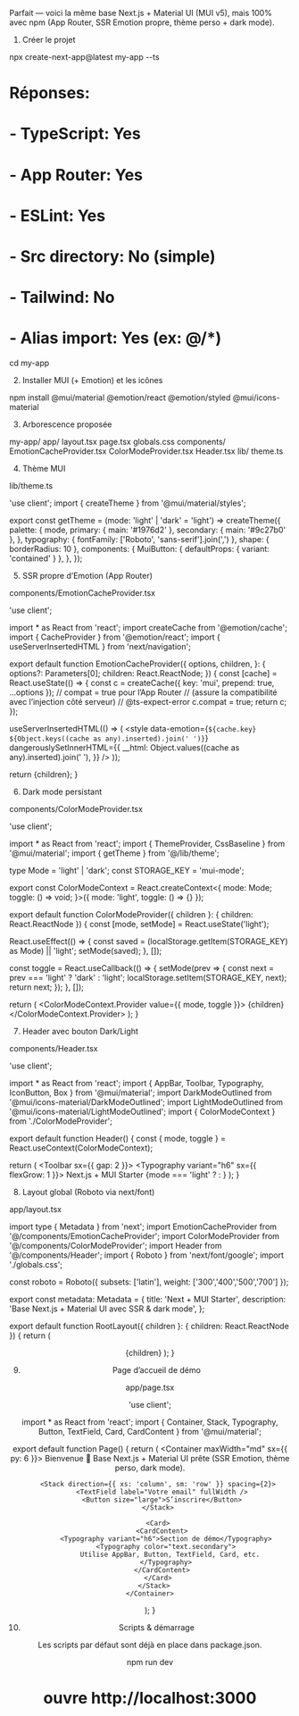Parfait — voici la même base Next.js + Material UI (MUI v5), mais 100% avec npm (App Router, SSR Emotion propre, thème perso + dark mode).
1) Créer le projet

npx create-next-app@latest my-app --ts
# Réponses:
# - TypeScript: Yes
# - App Router: Yes
# - ESLint: Yes
# - Src directory: No (simple)
# - Tailwind: No
# - Alias import: Yes (ex: @/*)
cd my-app

2) Installer MUI (+ Emotion) et les icônes

npm install @mui/material @emotion/react @emotion/styled @mui/icons-material

3) Arborescence proposée

my-app/
  app/
    layout.tsx
    page.tsx
    globals.css
  components/
    EmotionCacheProvider.tsx
    ColorModeProvider.tsx
    Header.tsx
  lib/
    theme.ts

4) Thème MUI

lib/theme.ts

'use client';
import { createTheme } from '@mui/material/styles';

export const getTheme = (mode: 'light' | 'dark' = 'light') =>
  createTheme({
    palette: {
      mode,
      primary: { main: '#1976d2' },
      secondary: { main: '#9c27b0' },
    },
    typography: { fontFamily: ['Roboto', 'sans-serif'].join(',') },
    shape: { borderRadius: 10 },
    components: {
      MuiButton: { defaultProps: { variant: 'contained' } },
    },
  });

5) SSR propre d’Emotion (App Router)

components/EmotionCacheProvider.tsx

'use client';

import * as React from 'react';
import createCache from '@emotion/cache';
import { CacheProvider } from '@emotion/react';
import { useServerInsertedHTML } from 'next/navigation';

export default function EmotionCacheProvider({
  options,
  children,
}: {
  options?: Parameters<typeof createCache>[0];
  children: React.ReactNode;
}) {
  const [cache] = React.useState(() => {
    const c = createCache({ key: 'mui', prepend: true, ...options });
    // compat = true pour l’App Router
    // (assure la compatibilité avec l’injection côté serveur)
    // @ts-expect-error
    c.compat = true;
    return c;
  });

  useServerInsertedHTML(() => (
    <style
      data-emotion={`${cache.key} ${Object.keys((cache as any).inserted).join(' ')}`}
      dangerouslySetInnerHTML={{
        __html: Object.values((cache as any).inserted).join(' '),
      }}
    />
  ));

  return <CacheProvider value={cache}>{children}</CacheProvider>;
}

6) Dark mode persistant

components/ColorModeProvider.tsx

'use client';

import * as React from 'react';
import { ThemeProvider, CssBaseline } from '@mui/material';
import { getTheme } from '@/lib/theme';

type Mode = 'light' | 'dark';
const STORAGE_KEY = 'mui-mode';

export const ColorModeContext = React.createContext<{
  mode: Mode;
  toggle: () => void;
}>({ mode: 'light', toggle: () => {} });

export default function ColorModeProvider({ children }: { children: React.ReactNode }) {
  const [mode, setMode] = React.useState<Mode>('light');

  React.useEffect(() => {
    const saved = (localStorage.getItem(STORAGE_KEY) as Mode) || 'light';
    setMode(saved);
  }, []);

  const toggle = React.useCallback(() => {
    setMode(prev => {
      const next = prev === 'light' ? 'dark' : 'light';
      localStorage.setItem(STORAGE_KEY, next);
      return next;
    });
  }, []);

  return (
    <ColorModeContext.Provider value={{ mode, toggle }}>
      <ThemeProvider theme={getTheme(mode)}>
        <CssBaseline />
        {children}
      </ThemeProvider>
    </ColorModeContext.Provider>
  );
}

7) Header avec bouton Dark/Light

components/Header.tsx

'use client';

import * as React from 'react';
import { AppBar, Toolbar, Typography, IconButton, Box } from '@mui/material';
import DarkModeOutlined from '@mui/icons-material/DarkModeOutlined';
import LightModeOutlined from '@mui/icons-material/LightModeOutlined';
import { ColorModeContext } from './ColorModeProvider';

export default function Header() {
  const { mode, toggle } = React.useContext(ColorModeContext);

  return (
    <AppBar position="sticky" elevation={0}>
      <Toolbar sx={{ gap: 2 }}>
        <Typography variant="h6" sx={{ flexGrow: 1 }}>
          Next.js + MUI Starter
        </Typography>
        <Box>
          <IconButton color="inherit" onClick={toggle} aria-label="toggle color mode">
            {mode === 'light' ? <DarkModeOutlined /> : <LightModeOutlined />}
          </IconButton>
        </Box>
      </Toolbar>
    </AppBar>
  );
}

8) Layout global (Roboto via next/font)

app/layout.tsx

import type { Metadata } from 'next';
import EmotionCacheProvider from '@/components/EmotionCacheProvider';
import ColorModeProvider from '@/components/ColorModeProvider';
import Header from '@/components/Header';
import { Roboto } from 'next/font/google';
import './globals.css';

const roboto = Roboto({ subsets: ['latin'], weight: ['300','400','500','700'] });

export const metadata: Metadata = {
  title: 'Next + MUI Starter',
  description: 'Base Next.js + Material UI avec SSR & dark mode',
};

export default function RootLayout({ children }: { children: React.ReactNode }) {
  return (
    <html lang="fr" className={roboto.className}>
      <body>
        <EmotionCacheProvider>
          <ColorModeProvider>
            <Header />
            {children}
          </ColorModeProvider>
        </EmotionCacheProvider>
      </body>
    </html>
  );
}

9) Page d’accueil de démo

app/page.tsx

'use client';

import * as React from 'react';
import { Container, Stack, Typography, Button, TextField, Card, CardContent } from '@mui/material';

export default function Page() {
  return (
    <Container maxWidth="md" sx={{ py: 6 }}>
      <Stack spacing={3}>
        <Typography variant="h4">Bienvenue 👋</Typography>
        <Typography color="text.secondary">
          Base Next.js + Material UI prête (SSR Emotion, thème perso, dark mode).
        </Typography>

        <Stack direction={{ xs: 'column', sm: 'row' }} spacing={2}>
          <TextField label="Votre email" fullWidth />
          <Button size="large">S’inscrire</Button>
        </Stack>

        <Card>
          <CardContent>
            <Typography variant="h6">Section de démo</Typography>
            <Typography color="text.secondary">
              Utilise AppBar, Button, TextField, Card, etc.
            </Typography>
          </CardContent>
        </Card>
      </Stack>
    </Container>
  );
}

10) Scripts & démarrage

Les scripts par défaut sont déjà en place dans package.json.

npm run dev
# ouvre http://localhost:3000